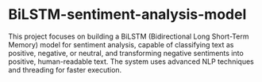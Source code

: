 # BiLSTM-sentiment-analysis-model
This project focuses on building a BiLSTM (Bidirectional Long Short-Term Memory) model for sentiment analysis, capable of classifying text as positive, negative, or neutral, and transforming negative sentiments into positive, human-readable text. The system uses advanced NLP techniques and threading for faster execution.
